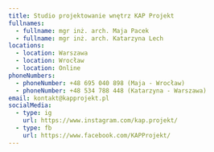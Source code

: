 ```yaml
---
title: Studio projektowanie wnętrz KAP Projekt
fullnames:
  - fullname: mgr inż. arch. Maja Pacek
  - fullname: mgr inż. arch. Katarzyna Lech
locations:
  - location: Warszawa
  - location: Wrocław
  - location: Online
phoneNumbers:
  - phoneNumber: +48 695 040 898 (Maja - Wrocław)
  - phoneNumber: +48 534 788 448 (Katarzyna - Warszawa)
email: kontakt@kapprojekt.pl
socialMedia:
  - type: ig
    url: https://www.instagram.com/kap.projekt/
  - type: fb
    url: https://www.facebook.com/KAPProjekt/
---
```

